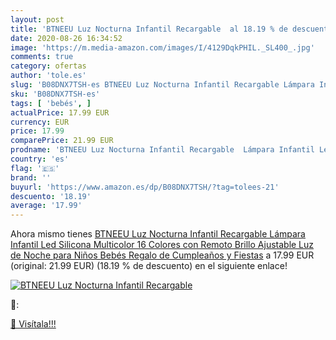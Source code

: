 ```yaml
---
layout: post
title: 'BTNEEU Luz Nocturna Infantil Recargable  al 18.19 % de descuento'
date: 2020-08-26 16:34:52
image: 'https://m.media-amazon.com/images/I/4129DqkPHIL._SL400_.jpg'
comments: true
category: ofertas
author: 'tole.es'
slug: 'B08DNX7TSH-es BTNEEU Luz Nocturna Infantil Recargable Lámpara Infantil...'
sku: 'B08DNX7TSH-es'
tags: [ 'bebés', ]
actualPrice: 17.99 EUR
currency: EUR
price: 17.99
comparePrice: 21.99 EUR
prodname: 'BTNEEU Luz Nocturna Infantil Recargable  Lámpara Infantil Led Silicona Multicolor 16 Colores con Remoto  Brillo Ajustable Luz de Noche para Niños Bebés Regalo de Cumpleaños y Fiestas'
country: 'es'
flag: '🇪🇸'
brand: ''
buyurl: 'https://www.amazon.es/dp/B08DNX7TSH/?tag=tolees-21'
descuento: '18.19'
average: '17.99'
---
```


Ahora mismo tienes [BTNEEU Luz Nocturna Infantil Recargable  Lámpara Infantil Led Silicona Multicolor 16 Colores con Remoto  Brillo Ajustable Luz de Noche para Niños Bebés Regalo de Cumpleaños y Fiestas](https://www.amazon.es/dp/B08DNX7TSH/?tag=tolees-21) a 17.99 EUR (original: 21.99 EUR) (18.19 %  de descuento) en el siguiente enlace!

[![BTNEEU Luz Nocturna Infantil Recargable ](https://m.media-amazon.com/images/I/4129DqkPHIL._SL400_.jpg)](https://www.amazon.es/dp/B08DNX7TSH/?tag=tolees-21)

🔎:


[🛒 Visítala!!!](https://www.amazon.es/dp/B08DNX7TSH/?tag=tolees-21)
